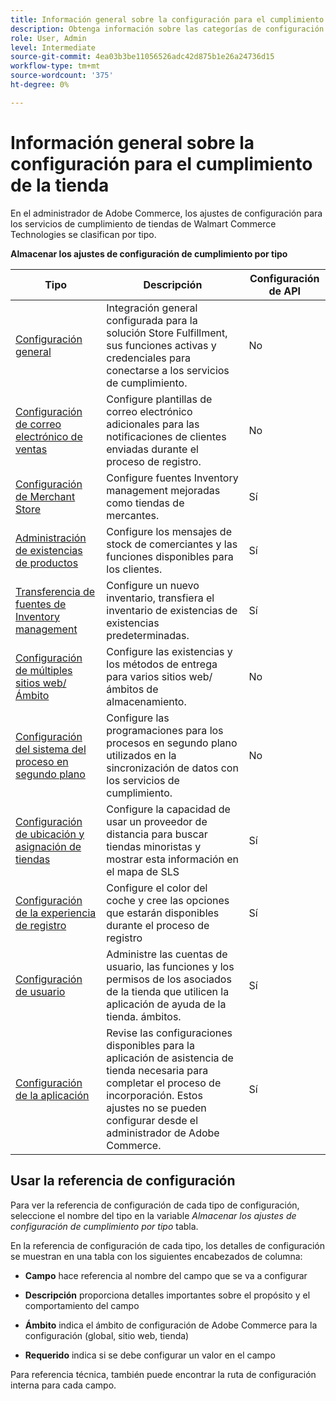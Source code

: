 ```yaml
---
title: Información general sobre la configuración para el cumplimiento de la tienda
description: Obtenga información sobre las categorías de configuración de administración disponibles para la solución de cumplimiento de la tienda y cómo están configuradas.
role: User, Admin
level: Intermediate
source-git-commit: 4ea03b3be11056526adc42d875b1e26a24736d15
workflow-type: tm+mt
source-wordcount: '375'
ht-degree: 0%

---
```


# Información general sobre la configuración para el cumplimiento de la tienda

En el administrador de Adobe Commerce, los ajustes de configuración para los servicios de cumplimiento de tiendas de Walmart Commerce Technologies se clasifican por tipo.

**Almacenar los ajustes de configuración de cumplimiento por tipo**

| **Tipo** | **Descripción** | **Configuración de API** |
|--------------------------------------------------------------------------|--------------------------------------------------------------------------------------------------------------------------------------------------------------------------|----------------------|
| [Configuración general](enable-general.md) | Integración general configurada para la solución Store Fulfillment, sus funciones activas y credenciales para conectarse a los servicios de cumplimiento. | No |
| [Configuración de correo electrónico de ventas](sales-emails.md) | Configure plantillas de correo electrónico adicionales para las notificaciones de clientes enviadas durante el proceso de registro. | No |
| [Configuración de Merchant Store](merchant-store-configuration.md) | Configure fuentes Inventory management mejoradas como tiendas de mercantes. | Sí |
| [Administración de existencias de productos](product-stock.md) | Configure los mensajes de stock de comerciantes y las funciones disponibles para los clientes. | Sí |
| [Transferencia de fuentes de Inventory management](inventory-stock-transfer.md) | Configure un nuevo inventario, transfiera el inventario de existencias de existencias predeterminadas. | Sí |
| [Configuración de múltiples sitios web/Ámbito](multi-site-and-scope-config.md) | Configure las existencias y los métodos de entrega para varios sitios web/ámbitos de almacenamiento. | No |
| [Configuración del sistema del proceso en segundo plano](background-processes.md) | Configure las programaciones para los procesos en segundo plano utilizados en la sincronización de datos con los servicios de cumplimiento. | No |
| [Configuración de ubicación y asignación de tiendas](store-location-map-provider-setup.md) | Configure la capacidad de usar un proveedor de distancia para buscar tiendas minoristas y mostrar esta información en el mapa de SLS | Sí |
| [Configuración de la experiencia de registro](store-location-map-provider-setup.md) | Configure el color del coche y cree las opciones que estarán disponibles durante el proceso de registro | Sí |
| [Configuración de usuario](user-setup.md) | Administre las cuentas de usuario, las funciones y los permisos de los asociados de la tienda que utilicen la aplicación de ayuda de la tienda. ámbitos. | Sí |
| [Configuración de la aplicación](app-setup.md) | Revise las configuraciones disponibles para la aplicación de asistencia de tienda necesaria para completar el proceso de incorporación. Estos ajustes no se pueden configurar desde el administrador de Adobe Commerce. | Sí |


## Usar la referencia de configuración

Para ver la referencia de configuración de cada tipo de configuración, seleccione el nombre del tipo en la variable _Almacenar los ajustes de configuración de cumplimiento por tipo_ tabla.

En la referencia de configuración de cada tipo, los detalles de configuración se muestran en una tabla con los siguientes encabezados de columna:

- **Campo** hace referencia al nombre del campo que se va a configurar

- **Descripción** proporciona detalles importantes sobre el propósito y el comportamiento del campo

- **Ámbito** indica el ámbito de configuración de Adobe Commerce para la configuración (global, sitio web, tienda)

- **Requerido** indica si se debe configurar un valor en el campo

Para referencia técnica, también puede encontrar la ruta de configuración interna para cada campo.
